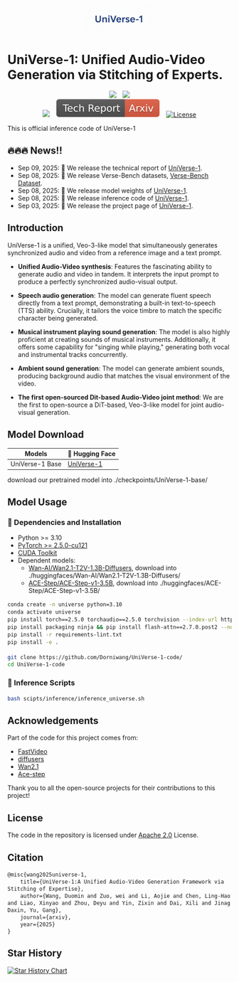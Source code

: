 <div align="center">
<img src=assets/logo.png width="30%"/>
</div>

# UniVerse-1: Unified Audio-Video Generation via Stitching of Experts.

<div align="center">
  <a href="https://huggingface.co/dorni/UniVerse-1-Base"><img src="https://img.shields.io/static/v1?label=UniVerse-1&message=HuggingFace&color=yellow"></a> &ensp;
  <a href="https://huggingface.co/datasets/dorni/Verse-Bench"><img src="https://img.shields.io/static/v1?label=Verse-Bench&message=HuggingFace&color=yellow"></a>
</div>
<div align="center">
  <a href="https://dorniwang.github.io/UniVerse-1"><img src="https://img.shields.io/static/v1?label=Project&message=Page&color=green"></a> &ensp;
  <a href="https://arxiv.org/pdf/2509.06155"><img src="assets/arxiv.svg"></a> &ensp;
  <a href="https://github.com/stepfun-ai/Step-Audio2/blob/main/LICENSE"><img alt="License" src="https://img.shields.io/badge/License-Apache%202.0-blue?&color=blue"/></a>
</div>

This is official inference code of UniVerse-1

## 🔥🔥🔥 News!!
<!-- * Sep 03, 2025: 👋 We release the  # TODO -->
<!-- * Sep 08, 2025: 👋 We release Verse-Bench metric tools, [Verse-Bench tools](https://github.com/Dorniwang/Verse-Bench). -->
* Sep 09, 2025: 👋 We release the technical report of [UniVerse-1](https://arxiv.org/pdf/2509.06155).
* Sep 08, 2025: 👋 We release Verse-Bench datasets, [Verse-Bench Dataset](https://huggingface.co/datasets/dorni/Verse-Bench).
* Sep 08, 2025: 👋 We release model weights of [UniVerse-1](https://huggingface.co/dorni/UniVerse-1-Base).
* Sep 08, 2025: 👋 We release inference code of [UniVerse-1](https://github.com/Dorniwang/UniVerse-1-code).
* Sep 03, 2025: 👋 We release the project page of [UniVerse-1](https://dorniwang.github.io/UniVerse-1).


## Introduction

UniVerse-1 is a unified, Veo-3-like model that simultaneously generates synchronized audio and video from a reference image and a text prompt.

- **Unified Audio-Video synthesis**: Features the fascinating ability to generate audio and video in tandem. It interprets the input prompt to produce a perfectly synchronized audio-visual output.

- **Speech audio generation**: The model can generate fluent speech directly from a text prompt, demonstrating a built-in text-to-speech (TTS) ability. Crucially, it tailors the voice timbre to match the specific character being generated.

- **Musical instrument playing sound generation**: The model is also highly proficient at creating sounds of musical instruments. Additionally, it offers some capability for "singing while playing," generating both vocal and instrumental tracks concurrently.

- **Ambient sound generation**: The model can generate ambient sounds, producing background audio that matches the visual environment of the video.

- **The first open-sourced Dit-based Audio-Video joint method**: We are the first to open-source a DiT-based, Veo-3-like model for joint audio-visual generation. 

## Model Download
| Models   | 🤗 Hugging Face |
|-------|-------|
| UniVerse-1 Base | [UniVerse-1](https://huggingface.co/dorni/UniVerse-1-Base) |

download our pretrained model into ./checkpoints/UniVerse-1-base/

## Model Usage
### 🔧 Dependencies and Installation
- Python >= 3.10
- [PyTorch >= 2.5.0-cu121](https://pytorch.org/)
- [CUDA Toolkit](https://developer.nvidia.com/cuda-downloads)
- Dependent models:
  - [Wan-AI/Wan2.1-T2V-1.3B-Diffusers](https://huggingface.co/Wan-AI/Wan2.1-T2V-1.3B-Diffusers), download into ./huggingfaces/Wan-AI/Wan2.1-T2V-1.3B-Diffusers/
  - [ACE-Step/ACE-Step-v1-3.5B](https://huggingface.co/ACE-Step/ACE-Step-v1-3.5B), download into ./huggingfaces/ACE-Step/ACE-Step-v1-3.5B/

```bash
conda create -n universe python=3.10
conda activate universe
pip install torch==2.5.0 torchaudio==2.5.0 torchvision --index-url https://download.pytorch.org/whl/cu121
pip install packaging ninja && pip install flash-attn==2.7.0.post2 --no-build-isolation 
pip install -r requirements-lint.txt
pip install -e .

git clone https://github.com/Dorniwang/UniVerse-1-code/
cd UniVerse-1-code
```

### 🚀 Inference Scripts

```bash
bash scipts/inference/inference_universe.sh
```

## Acknowledgements

Part of the code for this project comes from:
* [FastVideo](https://github.com/hao-ai-lab/FastVideo)
* [diffusers](https://github.com/huggingface/diffusers/tree/v0.33.1)
* [Wan2.1](https://github.com/huggingface/diffusers/blob/v0.33.1/src/diffusers/models/transformers/transformer_wan.py)
* [Ace-step](https://github.com/ace-step/ACE-Step)

Thank you to all the open-source projects for their contributions to this project!

## License

The code in the repository is licensed under [Apache 2.0](LICENSE) License.

## Citation

```
@misc{wang2025universe-1,
    title={UniVerse-1:A Unified Audio-Video Generation Framework via Stitching of Expertise},
    author={Wang, Duomin and Zuo, wei and Li, Aojie and Chen, Ling-Hao and Liao, Xinyao and Zhou, Deyu and Yin, Zixin and Dai, Xili and Jinag Daxin, Yu, Gang},
    journal={arxiv},
    year={2025}
}
```

## Star History

[![Star History Chart](https://api.star-history.com/svg?repos=Dorniwang/UniVerse-1-code&type=Date)](https://star-history.com/#Dorniwang/UniVerse-1-code&Date)